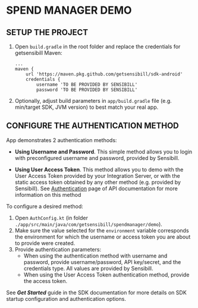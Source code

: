 # SPEND MANAGER DEMO

## SETUP THE PROJECT

1. Open `build.gradle` in the root folder and replace the credentials for getsensibill Maven:

    ```properties
    ...
    maven {
        url 'https://maven.pkg.github.com/getsensibill/sdk-android'
        credentials {
            username 'TO BE PROVIDED BY SENSIBILL'
            password 'TO BE PROVIDED BY SENSIBILL'
    ```

2. Optionally, adjust build parameters in `app/build.gradle` file (e.g. min/target SDK, JVM version) to best match your real app.

## CONFIGURE THE AUTHENTICATION METHOD

App demonstrates 2 authentication methods:

* **Using Username and Password**.
     This simple method allows you to login with preconfigured username and password, provided by Sensibill.

* **Using User Access Token**.
     This method allows you to demo with the User Access Token provided by your Integration Server,
     or with the static access token obtained by any other method (e.g. provided by Sensibill).
     See [Authentication](https://docs.getsensibill.com/docs/V1/ZG9jOjExMDcyMQ-authentication) page of API documentation for more information on this method

To configure a desired method:

1. Open `AuthConfig.kt` (in folder `./app/src/main/java/com/getsensibill/spendmanager/demo`).
2. Make sure the value selected for the `environment` variable corresponds the environment for which the username or access token you are about to provide were created.
3. Provide authentication parameters:
   * When using the authentication method with username and password, provide username/password, API key/secret, and the credentials type.
       All values are provided by Sensibill.
   * When using the User Access Token authentication method, provide the access token.

See ***Get Started*** guide in the SDK documentation for more details on SDK startup configuration and authentication options.
